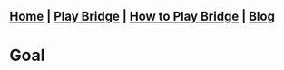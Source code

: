 ## [Home](./index.html) | [Play Bridge](./play.html) | [How to Play Bridge](./learn.html) | [Blog](./blog.html)


# Goal